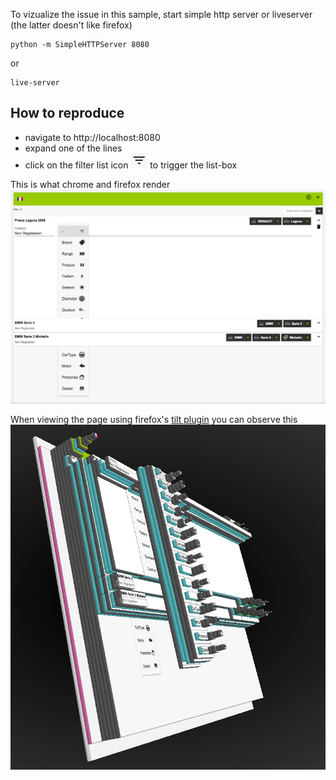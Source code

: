 To vizualize the issue in this sample, start simple http server or liveserver (the latter doesn't like firefox)

```
python -m SimpleHTTPServer 8080
```
or 
```
live-server
```

How to reproduce
----

* navigate to http://localhost:8080
* expand one of the lines
* click on the filter list icon <img src="filter-list.png"></img> to trigger the list-box

This is what chrome and firefox render 
<img src="fail.png">

When viewing the page using firefox's [tilt plugin](https://addons.mozilla.org/en-US/firefox/addon/tilt/) you can observe this 
<img src="fail-tilt-3D.png">